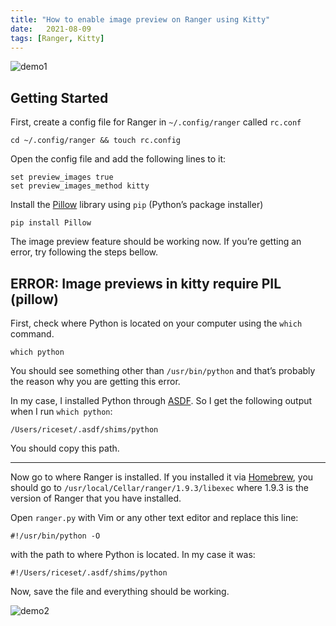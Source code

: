 ```yaml
---
title: "How to enable image preview on Ranger using Kitty"
date:   2021-08-09
tags: [Ranger, Kitty]
---
```


![demo1](/ranger_img_demo1.png)

## Getting Started
First, create a config file for Ranger in `~/.config/ranger` called `rc.conf`

```
cd ~/.config/ranger && touch rc.config
```

Open the config file and add the following lines to it:

```
set preview_images true
set preview_images_method kitty
```

Install the [Pillow](https://pillow.readthedocs.io/en/stable/#) library using `pip` (Python’s package installer)

```
pip install Pillow
```

The image preview feature should be working now. If you’re getting an error, try following the steps bellow.

## ERROR: Image previews in kitty require PIL (pillow)
First, check where Python is located on your computer using the `which` command.

```
which python
```

You should see something other than `/usr/bin/python` and that’s probably the reason why you are getting this error.

In my case, I installed Python through [ASDF](https://asdf-vm.com/). So I get the following output when I run `which python`:

```
/Users/riceset/.asdf/shims/python
```

You should copy this path.
- - - -

Now go to where Ranger is installed. If you installed it via [Homebrew](https://brew.sh), you should go to `/usr/local/Cellar/ranger/1.9.3/libexec` where 1.9.3 is the version of Ranger that you have installed.

Open `ranger.py` with Vim or any other text editor and replace this line:

```
#!/usr/bin/python -O
```

with the path to where Python is located. In my case it was:

```
#!/Users/riceset/.asdf/shims/python
```

Now, save the file and everything should be working.

![demo2](/ranger_img_demo2.png)
